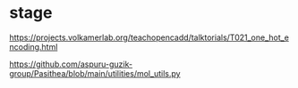 # stage

https://projects.volkamerlab.org/teachopencadd/talktorials/T021_one_hot_encoding.html

https://github.com/aspuru-guzik-group/Pasithea/blob/main/utilities/mol_utils.py
